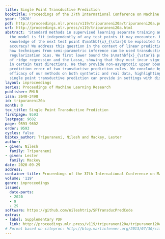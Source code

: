 ```yaml
---
title: Single Point Transductive Prediction
booktitle: Proceedings of the 37th International Conference on Machine Learning
year: '2020'
pdf: http://proceedings.mlr.press/v119/tripuraneni20a/tripuraneni20a.pdf
url: http://proceedings.mlr.press/v119/tripuraneni20a.html
abstract: 'Standard methods in supervised learning separate training and prediction:
  the model is fit independently of any test points it may encounter. However, can
  knowledge of the next test point $\mathbf{x}_{\star}$ be exploited to improve prediction
  accuracy? We address this question in the context of linear prediction, showing
  how techniques from semi-parametric inference can be used transductively to combat
  regularization bias. We first lower bound the $\mathbf{x}_{\star}$ prediction error
  of ridge regression and the Lasso, showing that they must incur significant bias
  in certain test directions. We then provide non-asymptotic upper bounds on the $\mathbf{x}_{\star}$
  prediction error of two transductive prediction rules. We conclude by showing the
  efficacy of our methods on both synthetic and real data, highlighting the improvements
  single point transductive prediction can provide in settings with distribution shift.'
layout: inproceedings
series: Proceedings of Machine Learning Research
publisher: PMLR
issn: 2640-3498
id: tripuraneni20a
month: 0
tex_title: Single Point Transductive Prediction
firstpage: 9593
lastpage: 9602
page: 9593-9602
order: 9593
cycles: false
bibtex_author: Tripuraneni, Nilesh and Mackey, Lester
author:
- given: Nilesh
  family: Tripuraneni
- given: Lester
  family: Mackey
date: 2020-09-29
address: 
container-title: Proceedings of the 37th International Conference on Machine Learning
volume: '119'
genre: inproceedings
issued:
  date-parts:
  - 2020
  - 9
  - 29
software: https://github.com/nileshtrip/SPTransducPredCode
extras:
- label: Supplementary PDF
  link: http://proceedings.mlr.press/v119/tripuraneni20a/tripuraneni20a-supp.pdf
# Format based on citeproc: http://blog.martinfenner.org/2013/07/30/citeproc-yaml-for-bibliographies/
---
```

